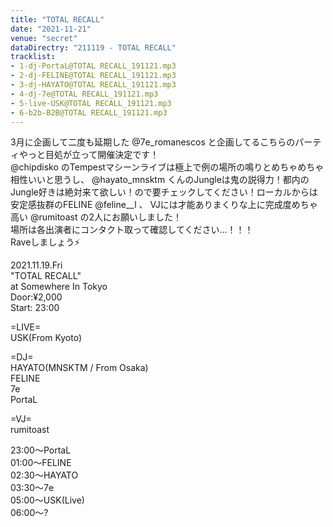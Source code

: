 ```yaml
---
title: "TOTAL RECALL"
date: "2021-11-21"
venue: "secret"
dataDirectry: "211119 - TOTAL RECALL"
tracklist: 
- 1-dj-PortaL@TOTAL RECALL_191121.mp3
- 2-dj-FELINE@TOTAL RECALL_191121.mp3
- 3-dj-HAYATO@TOTAL RECALL_191121.mp3
- 4-dj-7e@TOTAL RECALL_191121.mp3
- 5-live-USK@TOTAL RECALL_191121.mp3
- 6-b2b-B2B@TOTAL RECALL_191121.mp3
--- 
```

3月に企画して二度も延期した @7e_romanescos と企画してるこちらのパーティやっと目処が立って開催決定です！  
@chipdisko のTempestマシーンライブは極上で例の場所の鳴りとめちゃめちゃ相性いいと思うし、 @hayato_mnsktm くんのJungleは鬼の説得力！都内のJungle好きは絶対来て欲しい！ので要チェックしてください！ローカルからは安定感抜群のFELINE @feline__l 、 VJには才能ありまくりな上に完成度めちゃ高い @rumitoast の2人にお願いしました！  
場所は各出演者にコンタクト取って確認してください…！！！  
Raveしましょう⚡️

2021.11.19.Fri  
"TOTAL RECALL"  
at Somewhere In Tokyo  
Door:¥2,000  
Start: 23:00  

=LIVE=  
USK(From Kyoto)

=DJ=  
HAYATO(MNSKTM / From Osaka)  
FELINE  
7e  
PortaL

=VJ=  
rumitoast

23:00〜PortaL  
01:00〜FELINE  
02:30〜HAYATO  
03:30〜7e  
05:00〜USK(Live)  
06:00〜?